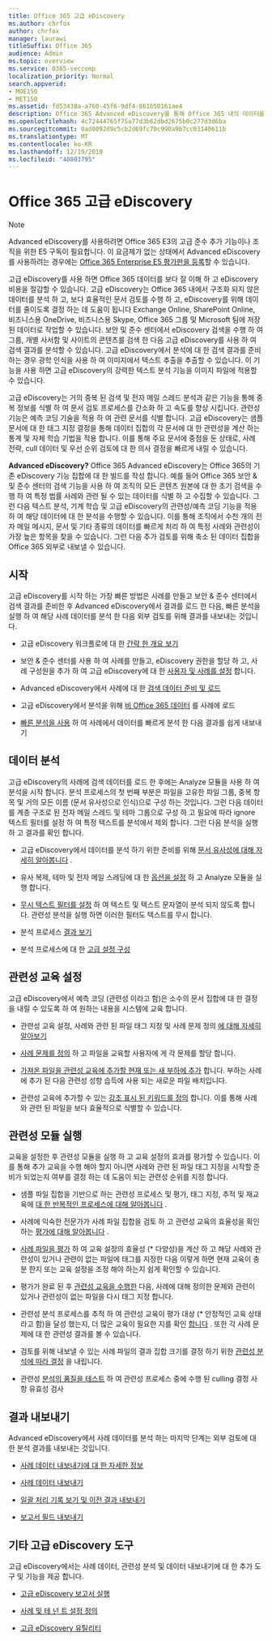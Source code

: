 ```yaml
---
title: Office 365 고급 eDiscovery
ms.author: chrfox
author: chrfox
manager: laurawi
titleSuffix: Office 365
audience: Admin
ms.topic: overview
ms.service: O365-seccomp
localization_priority: Normal
search.appverid:
- MOE150
- MET150
ms.assetid: fd53438a-a760-45f6-9df4-861b50161ae4
description: Office 365 Advanced eDiscovery를 통해 Office 365 내의 데이터를 분석 하 고, 문서 검토를 간소화 하 고, 효율적인 eDiscovery를 결정 하는 데 도움이 되는 방법을 알아봅니다.
ms.openlocfilehash: 4c72444765f75a77d3b62dbd2675b0c277d3d6ba
ms.sourcegitcommit: 0ad0092d9c5cb2d69fc70c990a9b7cc03140611b
ms.translationtype: MT
ms.contentlocale: ko-KR
ms.lasthandoff: 12/19/2019
ms.locfileid: "40803795"
---
```

# <a name="office-365-advanced-ediscovery"></a>Office 365 고급 eDiscovery

> [!NOTE]
> Advanced eDiscovery를 사용하려면 Office 365 E3의 고급 준수 추가 기능이나 조직을 위한 E5 구독이 필요합니다. 이 요금제가 없는 상태에서 Advanced eDiscovery를 사용하려는 경우에는 [Office 365 Enterprise E5 평가판을 등록](https://go.microsoft.com/fwlink/p/?LinkID=698279)할 수 있습니다. 
  
고급 eDiscovery를 사용 하면 Office 365 데이터를 보다 잘 이해 하 고 eDiscovery 비용을 절감할 수 있습니다. 고급 eDiscovery는 Office 365 내에서 구조화 되지 않은 데이터를 분석 하 고, 보다 효율적인 문서 검토를 수행 하 고, eDiscovery를 위해 데이터를 줄이도록 결정 하는 데 도움이 됩니다 Exchange Online, SharePoint Online, 비즈니스용 OneDrive, 비즈니스용 Skype, Office 365 그룹 및 Microsoft 팀에 저장 된 데이터로 작업할 수 있습니다. 보안 및 준수 센터에서 eDiscovery 검색을 수행 하 여 그룹, 개별 사서함 및 사이트의 콘텐츠를 검색 한 다음 고급 eDiscovery를 사용 하 여 검색 결과를 분석할 수 있습니다. 고급 eDiscovery에서 분석에 대 한 검색 결과를 준비 하는 경우 광학 인식을 사용 하 여 이미지에서 텍스트 추출을 추출할 수 있습니다. 이 기능을 사용 하면 고급 eDiscovery의 강력한 텍스트 분석 기능을 이미지 파일에 적용할 수 있습니다.
  
고급 eDiscovery는 거의 중복 된 검색 및 전자 메일 스레드 분석과 같은 기능을 통해 중복 정보를 식별 하 여 문서 검토 프로세스를 간소화 하 고 속도를 향상 시킵니다. 관련성 기능은 예측 코딩 기술을 적용 하 여 관련 문서를 식별 합니다. 고급 eDiscovery는 샘플 문서에 대 한 태그 지정 결정을 통해 데이터 집합의 각 문서에 대 한 관련성을 계산 하는 통계 및 자체 학습 기법을 적용 합니다. 이를 통해 주요 문서에 중점을 둔 상태로, 사례 전략, cull 데이터 및 우선 순위 검토에 대 한 의사 결정을 빠르게 내릴 수 있습니다.
  
 **Advanced eDiscovery?** Office 365 Advanced eDiscovery는 Office 365의 기존 eDiscovery 기능 집합에 대 한 빌드를 작성 합니다. 예를 들어 Office 365 보안 &amp; 및 준수 센터의 검색 기능을 사용 하 여 조직의 모든 콘텐츠 원본에 대 한 초기 검색을 수행 하 여 특정 법률 사례와 관련 될 수 있는 데이터를 식별 하 고 수집할 수 있습니다. 그런 다음 텍스트 분석, 기계 학습 및 고급 eDiscovery의 관련성/예측 코딩 기능을 적용 하 여 해당 데이터에 대 한 분석을 수행할 수 있습니다. 이를 통해 조직에서 수천 개의 전자 메일 메시지, 문서 및 기타 종류의 데이터를 빠르게 처리 하 여 특정 사례와 관련성이 가장 높은 항목을 찾을 수 있습니다. 그런 다음 추가 검토를 위해 축소 된 데이터 집합을 Office 365 외부로 내보낼 수 있습니다. 
  
## <a name="get-started"></a>시작

고급 eDiscovery를 시작 하는 가장 빠른 방법은 사례를 만들고 보안 & 준수 센터에서 검색 결과를 준비한 후 Advanced eDiscovery에서 결과를 로드 한 다음, 빠른 분석을 실행 하 여 해당 사례 데이터를 분석 한 다음 외부 검토를 위해 결과를 내보내는 것입니다.
  
- 고급 eDiscovery 워크플로에 대 한 [간략 한 개요 보기](quick-setup-for-advanced-ediscovery.md) 
    
- 보안 & 준수 센터를 사용 하 여 사례를 만들고, eDiscovery 권한을 할당 하 고, 사례 구성원을 추가 하 여 고급 eDiscovery에 대 한 [사용자 및 사례를 설정](set-up-users-and-cases-in-advanced-ediscovery.md) 합니다. 
    
- Advanced eDiscovery에서 사례에 대 한 [검색 데이터 준비 및 로드](prepare-data-for-advanced-ediscovery.md) 
    
- 고급 eDiscovery에서 분석을 위해 [비 Office 365 데이터](import-non-office-365-data-into-advanced-ediscovery.md) 를 사례에 로드 
    
- [빠른 분석을 사용](use-express-analysis-in-advanced-ediscovery.md) 하 여 사례에서 데이터를 빠르게 분석 한 다음 결과를 쉽게 내보내기 
    
## <a name="analyze-data"></a>데이터 분석

고급 eDiscovery의 사례에 검색 데이터를 로드 한 후에는 Analyze 모듈을 사용 하 여 분석을 시작 합니다. 분석 프로세스의 첫 번째 부분은 파일을 고유한 파일 그룹, 중복 항목 및 거의 모든 이름 (문서 유사성으로 인식)으로 구성 하는 것입니다. 그런 다음 데이터를 계층 구조로 된 전자 메일 스레드 및 테마 그룹으로 구성 하 고 필요에 따라 ignore 텍스트 필터를 설정 하 여 특정 텍스트를 분석에서 제외 합니다. 그런 다음 분석을 실행 하 고 결과를 확인 합니다.
  
- 고급 eDiscovery에서 데이터를 분석 하기 위한 준비를 위해 [문서 유사성에 대해 자세히 알아봅니다](understand-document-similarity-in-advanced-ediscovery.md) . 
    
- 유사 복제, 테마 및 전자 메일 스레딩에 대 한 [옵션을 설정](set-analyze-options-in-advanced-ediscovery.md) 하 고 Analyze 모듈을 실행 합니다. 
    
- [무시 텍스트 필터를 설정](set-ignore-text-in-advanced-ediscovery.md) 하 여 텍스트 및 텍스트 문자열이 분석 되지 않도록 합니다. 관련성 분석을 실행 하면 이러한 필터도 텍스트를 무시 합니다. 
    
- 분석 프로세스 [결과 보기](view-analyze-results-in-advanced-ediscovery.md) 
    
- 분석 프로세스에 대 한 [고급 설정 구성](set-analyze-advanced-settings-in-advanced-ediscovery.md) 
    
## <a name="set-up-relevance-training"></a>관련성 교육 설정

고급 eDiscovery에서 예측 코딩 (관련성 이라고 함)은 소수의 문서 집합에 대 한 결정을 내릴 수 있도록 하 여 원하는 내용을 시스템에 교육 합니다.
  
- 관련성 교육 설정, 사례와 관련 된 파일 태그 지정 및 사례 문제 정의 [에 대해 자세히 알아보기](manage-relevance-setup-in-advanced-ediscovery.md) 
    
- [사례 문제를 정의](define-issues-and-assign-users.md) 하 고 파일을 교육할 사용자에 게 각 문제를 할당 합니다. 
    
- [가져온 파일을 관련성 교육에 추가할 현재 또는 새 부하에 추가](set-up-loads-to-add-imported-files.md) 합니다. 부하는 사례에 추가 된 다음 관련성 성향 습득에 사용 되는 새로운 파일 배치입니다. 
    
- 관련성 교육에 추가할 수 있는 [강조 표시 된 키워드를 정의](define-highlighted-keywords-and-advanced-options.md) 합니다. 이를 통해 사례와 관련 된 파일을 보다 효율적으로 식별할 수 있습니다. 
    
## <a name="run-the-relevance-module"></a>관련성 모듈 실행

교육을 설정한 후 관련성 모듈을 실행 하 고 교육 설정의 효과를 평가할 수 있습니다. 이를 통해 추가 교육을 수행 해야 할지 아니면 사례와 관련 된 파일 태그 지정을 시작할 준비가 되었는지 여부를 결정 하는 데 도움이 되는 관련성 순위를 지정 합니다.
  
- 샘플 파일 집합을 기반으로 하는 관련성 프로세스 및 평가, 태그 지정, 추적 및 재교육에 [대 한 반복적인 프로세스에 대해 알아봅니다](use-relevance-in-advanced-ediscovery.md) . 
    
- 사례에 익숙한 전문가가 사례 파일 집합을 검토 하 고 관련성 교육의 효율성을 확인 하는 [평가에 대해 알아봅니다](assessment-in-relevance-in-advanced-ediscovery.md) . 
    
- [사례 파일을 평가](tagging-and-assessment-in-advanced-ediscovery.md) 하 여 교육 설정의 효율성 (* 다양성)을 계산 하 고 해당 사례와 관련성이 있거나 관련이 없는 파일에 태그를 지정한 다음 이렇게 하면 현재 교육이 충분 한지 또는 교육 설정을 조정 해야 하는지 쉽게 확인할 수 있습니다. 
    
- 평가가 완료 된 후 [관련성 교육을 수행한](tagging-and-relevance-training-in-advanced-ediscovery.md) 다음, 사례에 대해 정의한 문제와 관련이 있거나 관련성이 없는 파일을 다시 태그 지정 합니다. 
    
- 관련성 분석 프로세스를 추적 하 여 관련성 교육이 평가 대상 (* 안정적인 교육 상태 라고 함)을 달성 했는지, 더 많은 교육이 필요한 지를 확인 [합니다](track-relevance-analysis-in-advanced-ediscovery.md) . 또한 각 사례 문제에 대 한 관련성 결과를 볼 수 있습니다. 
    
- 검토를 위해 내보낼 수 있는 사례 파일의 결과 집합 크기를 결정 하기 위한 [관련성 분석에 따라 결정](decision-based-on-the-results-in-advanced-ediscovery.md) 을 내립니다. 
    
- 관련성 [분석의 품질을 테스트](test-relevance-analysis-in-advanced-ediscovery.md) 하 여 관련성 프로세스 중에 수행 된 culling 결정 사항 유효성 검사 
    
## <a name="export-results"></a>결과 내보내기

Advanced eDiscovery에서 사례 데이터를 분석 하는 마지막 단계는 외부 검토에 대 한 분석 결과를 내보내는 것입니다.
  
- [사례 데이터 내보내기에 대 한 자세한 정보](export-case-data-in-advanced-ediscovery.md)
    
- [사례 데이터 내보내기](export-results-in-advanced-ediscovery.md)
    
- [일괄 처리 기록 보기 및 이전 결과 내보내기](view-batch-history-and-export-past-results.md)
    
- [보고서 필드 내보내기](export-report-fields-in-advanced-ediscovery.md)
    
## <a name="other-advanced-ediscovery-tools"></a>기타 고급 eDiscovery 도구

고급 eDiscovery에서는 사례 데이터, 관련성 분석 및 데이터 내보내기에 대 한 추가 도구 및 기능을 제공 합니다.
  
- [고급 eDiscovery 보고서 실행](run-reports-in-advanced-ediscovery.md)
    
- [사례 및 테 넌 트 설정 정의](define-case-and-tenant-settings-in-advanced-ediscovery.md)
    
- [고급 eDiscovery 유틸리티](use-advanced-ediscovery-utilities.md)
